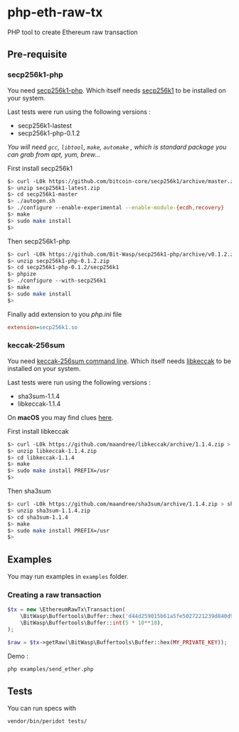 # php-eth-raw-tx
PHP tool to create Ethereum raw transaction


## Pre-requisite

### secp256k1-php

You need [secp256k1-php](https://github.com/Bit-Wasp/secp256k1-php).
Which itself needs [secp256k1](https://github.com/bitcoin-core/secp256k1) to be installed on your system.

Last tests were run using the following versions :
* secp256k1-lastest
* secp256k1-php-0.1.2

*You will need `gcc`, `libtool`,  `make`, `automake` , which is standard package you can grab from apt, yum, brew...*

First install secp256k1
```bash
$> curl -L0k https://github.com/bitcoin-core/secp256k1/archive/master.zip > secp256k1-latest.zip
$> unzip secp256k1-latest.zip
$> cd secp256k1-master
$> ./autogen.sh
$> ./configure --enable-experimental --enable-module-{ecdh,recovery}
$> make
$> sudo make install
$>
```

Then secp256k1-php
```bash
$> curl -L0k https://github.com/Bit-Wasp/secp256k1-php/archive/v0.1.2.zip > secp256k1-php-0.1.2.zip
$> unzip secp256k1-php-0.1.2.zip
$> cd secp256k1-php-0.1.2/secp256k1
$> phpize
$> ./configure --with-secp256k1
$> make
$> sudo make install
$>
```

Finally add extension to you *php.ini* file

```ini
extension=secp256k1.so
```



### keccak-256sum

You need [keccak-256sum command line](https://github.com/maandree/sha3sum).
Which itself needs [libkeccak](https://github.com/maandree/libkeccak) to be installed on your system.

Last tests were run using the following versions :
* sha3sum-1.1.4
* libkeccak-1.1.4

On **macOS** you may find clues [here](https://github.com/maandree/libkeccak/issues/7).

First install libkeccak
```bash
$> curl -L0k https://github.com/maandree/libkeccak/archive/1.1.4.zip > libkeccak-1.1.4.zip
$> unzip libkeccak-1.1.4.zip
$> cd libkeccak-1.1.4
$> make
$> sudo make install PREFIX=/usr
$>
```

Then sha3sum
```bash
$> curl -L0k https://github.com/maandree/sha3sum/archive/1.1.4.zip > sha3sum-1.1.4.zip
$> unzip sha3sum-1.1.4.zip
$> cd sha3sum-1.1.4
$> make
$> sudo make install PREFIX=/usr
$>
```

## Examples

You may run examples in `examples` folder.

### Creating a raw transaction

```php
$tx = new \EthereumRawTx\Transaction(
    \BitWasp\Buffertools\Buffer::hex('d44d259015b61a5fe5027221239d840d92583adb'),
    \BitWasp\Buffertools\Buffer::int(5 * 10**18),
);

$raw = $tx->getRaw(\BitWasp\Buffertools\Buffer::hex(MY_PRIVATE_KEY));
```

Demo :
```bash
php examples/send_ether.php
```

## Tests

You can run specs with

```bash
vendor/bin/peridot tests/
```